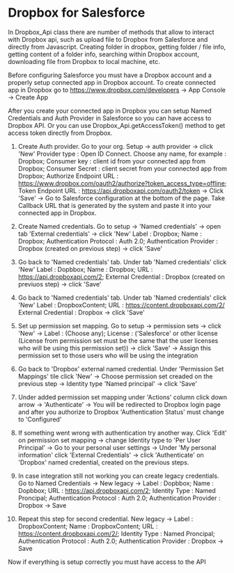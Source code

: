 # Dropbox for Salesforce

In Dropbox_Api class there are number of methods that allow to interact with Dropbox api, such as upload file to Dropbox from Salesforce and directly from Javascript. Creating folder in dropbox, getting folder / file info, getting content of a folder info, searching within Dropbox account, downloading file from Dropbox to local machine, etc.

Before configuring Salesforce you must have a Dropbox account and a properly setup connected app in Dropbox account. To create connected app in Dropbox go to https://www.dropbox.com/developers -> App Console -> Create App

After you create your connected app in Dropbox you can setup Named Credentials and Auth Provider in Salesforce so you can have access to Dropbox API. Or you can use Dropbox_Api.getAccessToken() method to get access token directly from Dropbox.

1. Create Auth provider. Go to your org. Setup -> auth provider -> click 'New'
Provider type : Open ID Connect. Choose any name, for example : Dropbox;
Consumer key : client id from your connected app from Dropbox;
Consumer Secret : client secret from your connected app from Dropbox;
Authorize Endpoint URL : https://www.dropbox.com/oauth2/authorize?token_access_type=offline;
Token Endpoint URL : https://api.dropboxapi.com/oauth2/token -> 
Click 'Save' -> Go to Salesforce configuration at the bottom of the page. Take Callback URL that is
generated by the system and paste it into your connected app in Dropbox.

2. Create Named credentials. Go to setup -> 'Named credentials' -> open tab 'External credentials'
-> click 'New' Label : Dropbox; Name : Dropbox; Authentication Protocol : Auth 2.0;
Authentication Provider : Dropbox (created on previous step) -> click 'Save'

3. Go back to 'Named credentials' tab. Under tab 'Named credentials' click 'New'
Label : Dopbbox; Name : Dropbox; URL : https://api.dropboxapi.com/2;
External Credential : Dropbox (created on previuos step) -> click 'Save'

4. Go back to 'Named credentials' tab. Under tab 'Named credentials' click 'New'
Label : DropboxContent; URL : https://content.dropboxapi.com/2/
External Credential : Dropbox -> click 'Save'

5. Set up permission set mapping. Go to setup -> permission sets -> click 'New' -> Label : (Choose any); License : ('Salesforce' or other license
(License from permission set must be the same that the user licenses who will be using this permission set)) -> click 'Save'
-> Assign this permission set to those users who will be using the integration

6. Go back to 'Dropbox' external named credential. Under 'Permission Set Mappings' tile click 'New' -> Choose permission set creaded on the previous step
-> Identity type 'Named principal' -> click 'Save'

7. Under added permission set mapping under 'Actions' column click down arrow -> 'Authenticate' -> You will be
redirected to Dropbox login page and after you authorize to Dropbox 'Authentication Status' must change to 'Configured'

8. If something went wrong with authentication try another way. Click 'Edit' on permission set mapping -> change Identity type to 'Per User Principal' ->
Go to your personal user settings -> Under 'My personal information' click 'External Credentials' -> click 'Authenticate' on 'Dropbox' named 
credential, created on the previous steps.

9. In case integration still not working you can create legacy credentials. Go to Named Credentials -> New legacy -> Label : Dopbbox; Name : Dopbbox; URL : https://api.dropboxapi.com/2; Identity Type : Named Proncipal; Authentication Protocol : Auth 2.0; Authentication Provider : Dropbox -> Save

10. Repeat this step for second credential. New legacy -> Label : DropboxContent; Name : DropboxContent; URL : https://content.dropboxapi.com/2/; Identity Type : Named Proncipal; Authentication Protocol : Auth 2.0; Authentication Provider : Dropbox -> Save

Now if everything is setup correctly you must have access to the API
